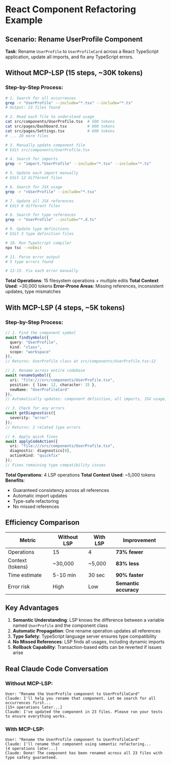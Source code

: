 # React Component Refactoring Example

## Scenario: Rename UserProfile Component

**Task**: Rename `UserProfile` to `UserProfileCard` across a React TypeScript application, update all imports, and fix any TypeScript errors.

## Without MCP-LSP (15 steps, ~30K tokens)

### Step-by-Step Process:
```bash
# 1. Search for all occurrences
grep -r "UserProfile" --include="*.tsx" --include="*.ts"
# Output: 23 files found

# 2. Read each file to understand usage
cat src/components/UserProfile.tsx  # 500 tokens
cat src/pages/Dashboard.tsx         # 800 tokens
cat src/pages/Settings.tsx          # 600 tokens
# ... 20 more files

# 3. Manually update component file
# Edit src/components/UserProfile.tsx

# 4. Search for imports
grep -r "import.*UserProfile" --include="*.tsx" --include="*.ts"

# 5. Update each import manually
# Edit 12 different files

# 6. Search for JSX usage
grep -r "<UserProfile" --include="*.tsx"

# 7. Update all JSX references
# Edit 8 different files

# 8. Search for type references
grep -r "UserProfile" --include="*.d.ts"

# 9. Update type definitions
# Edit 3 type definition files

# 10. Run TypeScript compiler
npx tsc --noEmit

# 11. Parse error output
# 5 type errors found

# 12-15. Fix each error manually
```

**Total Operations**: 15 filesystem operations + multiple edits
**Total Context Used**: ~30,000 tokens
**Error-Prone Areas**: Missing references, inconsistent updates, type mismatches

## With MCP-LSP (4 steps, ~5K tokens)

### Step-by-Step Process:
```typescript
// 1. Find the component symbol
await findSymbols({ 
  query: "UserProfile", 
  kind: "class",
  scope: "workspace"
});
// Returns: UserProfile class at src/components/UserProfile.tsx:12

// 2. Rename across entire codebase
await renameSymbol({
  uri: "file:///src/components/UserProfile.tsx",
  position: { line: 12, character: 15 },
  newName: "UserProfileCard"
});
// Automatically updates: component definition, all imports, JSX usage, type references

// 3. Check for any errors
await getDiagnostics({ 
  severity: "error" 
});
// Returns: 2 related type errors

// 4. Apply quick fixes
await applyCodeAction({
  uri: "file:///src/components/UserProfile.tsx",
  diagnostic: diagnostics[0],
  actionKind: "quickfix"
});
// Fixes remaining type compatibility issues
```

**Total Operations**: 4 LSP operations
**Total Context Used**: ~5,000 tokens
**Benefits**: 
- Guaranteed consistency across all references
- Automatic import updates
- Type-safe refactoring
- No missed references

## Efficiency Comparison

| Metric | Without LSP | With LSP | Improvement |
|--------|------------|----------|-------------|
| Operations | 15 | 4 | **73% fewer** |
| Context (tokens) | ~30,000 | ~5,000 | **83% less** |
| Time estimate | 5-10 min | 30 sec | **90% faster** |
| Error risk | High | Low | **Semantic accuracy** |

## Key Advantages

1. **Semantic Understanding**: LSP knows the difference between a variable named `UserProfile` and the component class
2. **Automatic Propagation**: One rename operation updates all references
3. **Type Safety**: TypeScript language server ensures type compatibility
4. **No Missed References**: LSP finds all usages, including dynamic imports
5. **Rollback Capability**: Transaction-based edits can be reverted if issues arise

## Real Claude Code Conversation

### Without MCP-LSP:
```
User: "Rename the UserProfile component to UserProfileCard"
Claude: I'll help you rename that component. Let me search for all occurrences first...
[15+ operations later...]
Claude: I've updated the component in 23 files. Please run your tests to ensure everything works.
```

### With MCP-LSP:
```
User: "Rename the UserProfile component to UserProfileCard"
Claude: I'll rename that component using semantic refactoring...
[4 operations later...]
Claude: Done! The component has been renamed across all 23 files with type safety guaranteed.
```